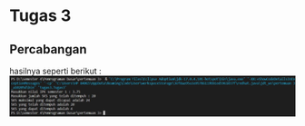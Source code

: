 # Tugas 3

## Percabangan

hasilnya seperti berikut :
![](https://raw.githubusercontent.com/secghost/PD222/main/pertemuan%203/tugas3/Chavid%20Achfriedo_21410100051_Pemrograman%20Dasar_Tugas%203.jpg)
